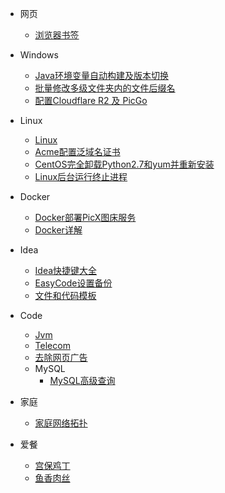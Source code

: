 * 网页
  * [浏览器书签](Markdown/浏览器书签)

* Windows
  * [Java环境变量自动构建及版本切换](Markdown/Windows/Java环境变量自动构建及版本切换)
  * [批量修改多级文件夹内的文件后缀名](Markdown/Windows/批量修改多级文件夹内的文件后缀名)
  * [配置Cloudflare R2 及 PicGo](Markdown/Windows/配置Cloudflare%20R2%20及%20PicGo)

* Linux
  * [Linux](Markdown/Linux/Linux)
  * [Acme配置泛域名证书](Markdown/Linux/Acme配置泛域名证书)
  * [CentOS完全卸载Python2.7和yum并重新安装](Markdown/Linux/CentOS完全卸载Python2.7和yum并重新安装)
  * [Linux后台运行终止进程](Markdown/Linux/Linux后台运行终止进程)

* Docker
  * [Docker部署PicX图床服务](Markdown/Docker/Docker部署PicX图床服务)
  * [Docker详解](Markdown/Docker/Docker详解)

* Idea
  * [Idea快捷键大全](Markdown/Code/Idea/Idea快捷键大全)
  * [EasyCode设置备份](Markdown/Code/Idea/EasyCode设置备份)
  * [文件和代码模板](Markdown/Code/Idea/文件和代码模板)

* Code
  * [Jvm](Markdown/Code/Java/Jvm/Jvm)
  * [Telecom](Markdown/Code/JavaScript/Telecom)
  * [去除网页广告](Markdown/Code/JavaScript/KillAds)
  * MySQL
    * [MySQL高级查询](Markdown/Code/MySQL/MySQL高级查询.md)
* 家庭
  * [家庭网络拓扑](Markdown/Home/家庭网络拓扑)

* 爱餐
  * [宫保鸡丁](Markdown/Love/Menu/宫保鸡丁)
  * [鱼香肉丝](Markdown/Love/Menu/鱼香肉丝)
  